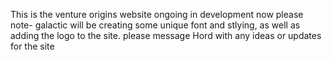This is the venture origins website ongoing in development now
please note- 
galactic will be creating some unique font and stlying, as well as adding the logo to the site.
please message Hord with any ideas or updates for the site
